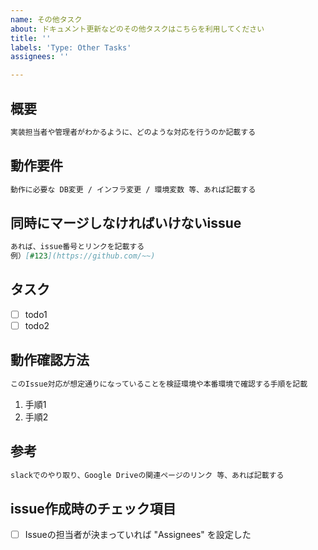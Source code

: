 ```yaml
---
name: その他タスク
about: ドキュメント更新などのその他タスクはこちらを利用してください
title: ''
labels: 'Type: Other Tasks'
assignees: ''

---
```


## 概要

```Markdown
実装担当者や管理者がわかるように、どのような対応を行うのか記載する
```

## 動作要件

```Markdown
動作に必要な DB変更 / インフラ変更 / 環境変数 等、あれば記載する
```

## 同時にマージしなければいけないissue

```Markdown
あれば、issue番号とリンクを記載する
例）[#123](https://github.com/~~)
```

## タスク

- [ ] todo1
- [ ] todo2

## 動作確認方法

```Markdown
このIssue対応が想定通りになっていることを検証環境や本番環境で確認する手順を記載
```

1. 手順1
2. 手順2

## 参考

```Markdown
slackでのやり取り、Google Driveの関連ページのリンク 等、あれば記載する
```

## issue作成時のチェック項目

- [ ] Issueの担当者が決まっていれば "Assignees" を設定した
